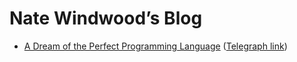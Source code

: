 # Nate Windwood’s Blog

* [A Dream of the Perfect Programming Language](https://github.com/natewind/mathbook/blob/master/2021-06-26-A-Dream-of-the-Perfect-Programming-Language.md) ([Telegraph link](https://telegra.ph/A-Dream-of-the-Perfect-Programming-Language-06-26))
